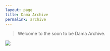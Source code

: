 ```yaml
---
layout: page
title: Dama Archive
permalink: archive
---
```


> Welcome to the soon to be Dama Archive.

<img class="mx-auto shadow rounded w-3/4" src="https://i.imgur.com/ON2Xu2I.jpg">